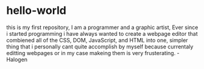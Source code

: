 # hello-world
this is my first repository,
I am a programmer and a graphic artist,
Ever since i started programming i have always wanted to create a webpage editor that combiened all of the CSS, DOM, JavaScript, and HTML into one, simpler thing that i personally cant quite accomplish by myself because currentaly editting webpages or in my case makeing them is very frusterating.
  -Halogen

